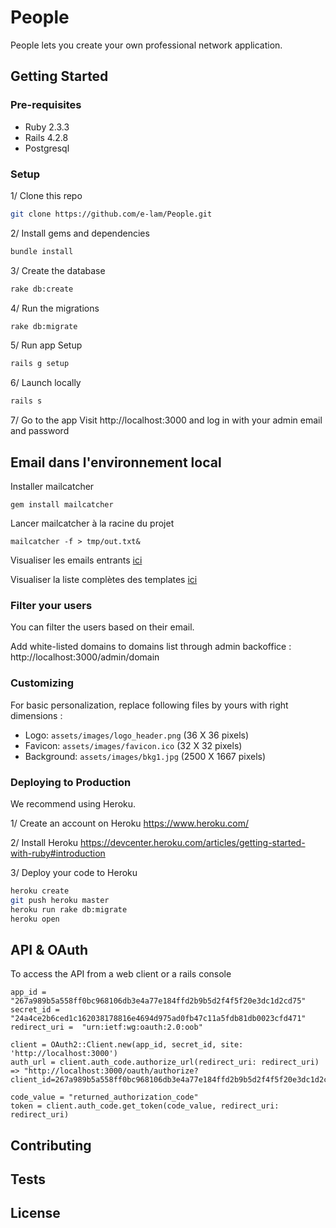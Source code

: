 # People
People lets you create your own professional network application.

## Getting Started


### Pre-requisites

 - Ruby 2.3.3
 - Rails 4.2.8
 - Postgresql

### Setup

1/ Clone this repo

```bash
git clone https://github.com/e-lam/People.git
```

2/ Install gems and dependencies
```bash
bundle install
```

3/ Create the database
```bash
rake db:create
```

4/ Run the migrations
```bash
rake db:migrate
```

5/ Run app Setup
```bash
rails g setup
```

6/ Launch locally
```bash
rails s
```

7/ Go to the app
Visit  http://localhost:3000 and log in with your admin email and password

## Email dans l'environnement local

Installer mailcatcher

```
gem install mailcatcher
```

Lancer mailcatcher à la racine du projet

```
mailcatcher -f > tmp/out.txt&
```

Visualiser les emails entrants [ici](http://localhost:1080/)

Visualiser la liste complètes des templates [ici](localhost:3000/rails/mailers)


### Filter your users
You can filter the users based on their email.

Add white-listed domains to domains list through admin backoffice :  http://localhost:3000/admin/domain

### Customizing

For basic personalization, replace following files by yours with right dimensions :

 - Logo: `assets/images/logo_header.png` (36 X 36 pixels)
 - Favicon: `assets/images/favicon.ico`  (32 X 32 pixels)
 - Background: `assets/images/bkg1.jpg`  (2500 X 1667 pixels)

### Deploying to Production

We recommend using Heroku.

1/ Create an account on Heroku
https://www.heroku.com/

2/ Install Heroku
https://devcenter.heroku.com/articles/getting-started-with-ruby#introduction

3/ Deploy your code to Heroku

```bash
heroku create
git push heroku master
heroku run rake db:migrate
heroku open
```

## API & OAuth

To access the API from a web client or a rails console
```
app_id = "267a989b5a558ff0bc968106db3e4a77e184ffd2b9b5d2f4f5f20e3dc1d2cd75"
secret_id = "24a4ce2b6ced1c162038178816e4694d975ad0fb47c11a5fdb81db0023cfd471"
redirect_uri =  "urn:ietf:wg:oauth:2.0:oob"

client = OAuth2::Client.new(app_id, secret_id, site: 'http://localhost:3000')
auth_url = client.auth_code.authorize_url(redirect_uri: redirect_uri)
=> "http://localhost:3000/oauth/authorize?client_id=267a989b5a558ff0bc968106db3e4a77e184ffd2b9b5d2f4f5f20e3dc1d2cd75&redirect_uri=urn%3Aietf%3Awg%3Aoauth%3A2.0%3Aoob&response_type=code"

code_value = "returned_authorization_code"
token = client.auth_code.get_token(code_value, redirect_uri: redirect_uri)

```
## Contributing

## Tests

## License
